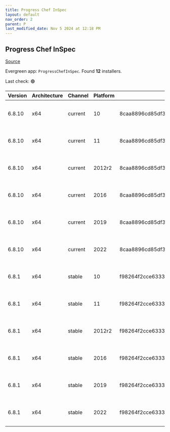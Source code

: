 ```yaml
---
title: Progress Chef InSpec
layout: default
nav_order: 2
parent: P
last_modified_date: Nov 5 2024 at 12:18 PM
---
```


## Progress Chef InSpec

[Source](https://www.chef.io/products/chef-inspec)

Evergreen app: `ProgressChefInSpec`. Found **12** installers.

Last check: 🟢

| Version | Architecture | Channel | Platform | Sha256                                                           | URI                                                                                                                                                                                        |
| ------- | ------------ | ------- | -------- | ---------------------------------------------------------------- | ------------------------------------------------------------------------------------------------------------------------------------------------------------------------------------------ |
| 6.8.10  | x64          | current | 10       | 8caa8896cd85df332eccf5379c3c15afc35b94b01daa678e61f4055e2b5672f3 | [https://packages.chef.io/files/current/inspec/6.8.10/windows/8/inspec-6.8.10-1-x64.msi](https://packages.chef.io/files/current/inspec/6.8.10/windows/8/inspec-6.8.10-1-x64.msi)           |
| 6.8.10  | x64          | current | 11       | 8caa8896cd85df332eccf5379c3c15afc35b94b01daa678e61f4055e2b5672f3 | [https://packages.chef.io/files/current/inspec/6.8.10/windows/8/inspec-6.8.10-1-x64.msi](https://packages.chef.io/files/current/inspec/6.8.10/windows/8/inspec-6.8.10-1-x64.msi)           |
| 6.8.10  | x64          | current | 2012r2   | 8caa8896cd85df332eccf5379c3c15afc35b94b01daa678e61f4055e2b5672f3 | [https://packages.chef.io/files/current/inspec/6.8.10/windows/2012r2/inspec-6.8.10-1-x64.msi](https://packages.chef.io/files/current/inspec/6.8.10/windows/2012r2/inspec-6.8.10-1-x64.msi) |
| 6.8.10  | x64          | current | 2016     | 8caa8896cd85df332eccf5379c3c15afc35b94b01daa678e61f4055e2b5672f3 | [https://packages.chef.io/files/current/inspec/6.8.10/windows/8/inspec-6.8.10-1-x64.msi](https://packages.chef.io/files/current/inspec/6.8.10/windows/8/inspec-6.8.10-1-x64.msi)           |
| 6.8.10  | x64          | current | 2019     | 8caa8896cd85df332eccf5379c3c15afc35b94b01daa678e61f4055e2b5672f3 | [https://packages.chef.io/files/current/inspec/6.8.10/windows/8/inspec-6.8.10-1-x64.msi](https://packages.chef.io/files/current/inspec/6.8.10/windows/8/inspec-6.8.10-1-x64.msi)           |
| 6.8.10  | x64          | current | 2022     | 8caa8896cd85df332eccf5379c3c15afc35b94b01daa678e61f4055e2b5672f3 | [https://packages.chef.io/files/current/inspec/6.8.10/windows/8/inspec-6.8.10-1-x64.msi](https://packages.chef.io/files/current/inspec/6.8.10/windows/8/inspec-6.8.10-1-x64.msi)           |
| 6.8.1   | x64          | stable  | 10       | f98264f2cce6333144e5873fabc78946a262234d495bd78e502f5bf29227bc3e | [https://packages.chef.io/files/stable/inspec/6.8.1/windows/8/inspec-6.8.1-1-x64.msi](https://packages.chef.io/files/stable/inspec/6.8.1/windows/8/inspec-6.8.1-1-x64.msi)                 |
| 6.8.1   | x64          | stable  | 11       | f98264f2cce6333144e5873fabc78946a262234d495bd78e502f5bf29227bc3e | [https://packages.chef.io/files/stable/inspec/6.8.1/windows/11/inspec-6.8.1-1-x64.msi](https://packages.chef.io/files/stable/inspec/6.8.1/windows/11/inspec-6.8.1-1-x64.msi)               |
| 6.8.1   | x64          | stable  | 2012r2   | f98264f2cce6333144e5873fabc78946a262234d495bd78e502f5bf29227bc3e | [https://packages.chef.io/files/stable/inspec/6.8.1/windows/11/inspec-6.8.1-1-x64.msi](https://packages.chef.io/files/stable/inspec/6.8.1/windows/11/inspec-6.8.1-1-x64.msi)               |
| 6.8.1   | x64          | stable  | 2016     | f98264f2cce6333144e5873fabc78946a262234d495bd78e502f5bf29227bc3e | [https://packages.chef.io/files/stable/inspec/6.8.1/windows/11/inspec-6.8.1-1-x64.msi](https://packages.chef.io/files/stable/inspec/6.8.1/windows/11/inspec-6.8.1-1-x64.msi)               |
| 6.8.1   | x64          | stable  | 2019     | f98264f2cce6333144e5873fabc78946a262234d495bd78e502f5bf29227bc3e | [https://packages.chef.io/files/stable/inspec/6.8.1/windows/11/inspec-6.8.1-1-x64.msi](https://packages.chef.io/files/stable/inspec/6.8.1/windows/11/inspec-6.8.1-1-x64.msi)               |
| 6.8.1   | x64          | stable  | 2022     | f98264f2cce6333144e5873fabc78946a262234d495bd78e502f5bf29227bc3e | [https://packages.chef.io/files/stable/inspec/6.8.1/windows/2022/inspec-6.8.1-1-x64.msi](https://packages.chef.io/files/stable/inspec/6.8.1/windows/2022/inspec-6.8.1-1-x64.msi)           |
